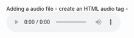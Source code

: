 Adding a audio file
    - create an HTML audio tag
        - <audio id="cats" src="videos/cats.m4a" controls autoplay></autoplay>
        - ``control autoplay`` will automatacially play
        - ``muted controls`` will play, but will muted at first
    - Can add a button to interact with the audio file using <button id>
    - create js var volume = document.getElementById('audoButton');
    - Create an event listener
        - volume.addEvenetListner

Adding a video file
    - HTML create a ``<video src=""></video>``
        - adjust the controls 
        - ``poster`` is able to have an image on the video as the first image instead of the first screen shot of the video
    - JS 


Goats
 - 1) variable will be used to determine when an image is clicked on
    - ``var goatParent = document.getElementById('goats')`` want to know if either of the pictures are clicked
    - ``var leftGoat ....`` to know if the left image is selected
    - ``var rightGoat ...``
- 9) create a variable so that the indexes are increased trhoughout the array during each occurrence
    - ``var leftindex = null;``
    - ``var rightindex = null;``

12) global variable to keep track of how many rounds of votes. Lab limit of 25, but test at 5 or something smaller
    - ``var goatVotes = 0;``
    - ``var 

 - 4) Constructor function - to create
    - ``function Goat(name, image){`` need to know the name and the source of the image
        ``this.name = name;`` this.property = value;
        ``this.image = image;``
        ``this.clicked = 0;` want to keep track of how many times this goat is clicked and viewed. Start at 0, then will ++ everytime the constructor goes through each goat
        ``this.views = 0;``
        ``Goat.allImages.push(this);``creating an array by pushing the images

 - 8) Random number function to get a new random picture to populate
    - ``function rndomGoat (){``
        ``var randomNumber = Math.floor(Math.random() * Goat.allImages.length)`` go through goat.allimages array and get a random number
        ``return randomNumber;``
    }


 - 3) Clicking function, to keep track of which image was selected
    - console.log to keep track of which
    - ``var handleClickOnGoat = function (event){`` variable is pointing to a place in the memory of the site where each instance is recorded
        ``console.log(event.target.id)``
   6)     ``var goatClicked = event.target.id;`` creating a tracker for each time each goat is clicked
        
    13)  ``if goat left || goat right        `` to only calculate if they select an image, not the space in between the images     
        ``if(goatClicked === 'goatleft){``
            ``sassyGoat.clicked++``
            ``leftGoat.src = Got.allImages[randomGoat()].image;`` going through the random goat and sending it to the leftgoat
        ``} else if (goatClicked === 'goatRight)``
            
    10) render goats , don't want duplicate goats and repeats
        ``function renderGoat (){``
        confirm the goats are not the same
           `` do { ``
              `` leftIndex = randomGoat();``
               ``rightIndex = randomGoat();``

            ``} while (leftIndex === rightIndex)`` keep running if they are duplicates

        ``goat.allImages `` keeps track of how many times the item has been viewed

        ``goatleft.src = Goat.allImages[LeftIndex]`` sets the image for each images left/right
        ``goatRight.src = Goat.allImages[]``
        ``}``        
    ``}``
    ``console.log(sassyGoat);``to see how many times this goat comes through the constructor and is clicked and viewed.
 
 - 7) create the array for the goats, that is populated everytime the constructor runs
    - ``Goat.allImages = [];``

 - 5) Instantiatie each : repeat for each instance of the goat you want to run through your constructor
    - ``new Goat ('Sweater Goat', 'img address')`` need to repeat for each instance
     - ``console.log(sweaterGoat);`` to see each occurrence in your console
      - ``console.log(Goat.allImages);`` to see all occurrences of goats in your console

14) if (goatVotes === totalRounds) I don't know what is going on now


11) render goat();


 - 2) EventListner, needs to be at the bottom of the page. when the user 'click', the handleClickOnGoat function will run. But that function must be defined before
    - ``goatParent.addEventListener('click', handleCickOnGoat)``

